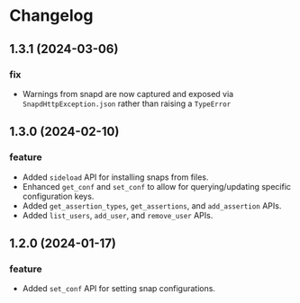# Changelog

## 1.3.1 (2024-03-06)

### fix

- Warnings from snapd are now captured and exposed via `SnapdHttpException.json` rather than raising
  a `TypeError`

## 1.3.0 (2024-02-10)

### feature

- Added `sideload` API for installing snaps from files.
- Enhanced `get_conf` and `set_conf` to allow for querying/updating specific configuration keys.
- Added `get_assertion_types`, `get_assertions`, and `add_assertion` APIs.
- Added `list_users`, `add_user`, and `remove_user` APIs.

## 1.2.0 (2024-01-17)

### feature

- Added `set_conf` API for setting snap configurations.

